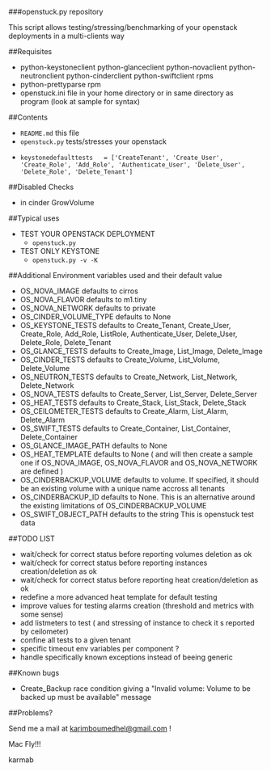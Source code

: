 ###openstuck.py repository

This script allows testing/stressing/benchmarking of your openstack deployments in a multi-clients way

##Requisites

- python-keystoneclient  python-glanceclient  python-novaclient python-neutronclient  python-cinderclient  python-swiftclient rpms
- python-prettyparse rpm
- openstuck.ini file in your home directory or in same directory as program (look at sample for syntax)

##Contents

-    `README.md` this file
-    `openstuck.py`  tests/stresses your openstack
-     keystonedefaulttests   = ['CreateTenant', 'Create_User', 'Create_Role', 'Add_Role', 'Authenticate_User', 'Delete_User', 'Delete_Role', 'Delete_Tenant']


##Disabled Checks
- in cinder GrowVolume

##Typical uses
     
-  TEST YOUR OPENSTACK DEPLOYMENT
    - `openstuck.py`
-  TEST ONLY KEYSTONE
    - `openstuck.py -v -K`

##Additional Environment variables used and their default value

- OS_NOVA_IMAGE 	 defaults to cirros 
- OS_NOVA_FLAVOR         defaults to m1.tiny
- OS_NOVA_NETWORK        defaults to private
- OS_CINDER_VOLUME_TYPE  defaults to None
- OS_KEYSTONE_TESTS      defaults to Create_Tenant, Create_User, Create_Role, Add_Role, ListRole, Authenticate_User, Delete_User, Delete_Role, Delete_Tenant
- OS_GLANCE_TESTS        defaults to Create_Image, List_Image, Delete_Image
- OS_CINDER_TESTS        defaults to Create_Volume, List_Volume, Delete_Volume
- OS_NEUTRON_TESTS       defaults to Create_Network, List_Network, Delete_Network
- OS_NOVA_TESTS          defaults to Create_Server, List_Server, Delete_Server
- OS_HEAT_TESTS          defaults to Create_Stack, List_Stack, Delete_Stack
- OS_CEILOMETER_TESTS    defaults to Create_Alarm, List_Alarm, Delete_Alarm
- OS_SWIFT_TESTS         defaults to Create_Container, List_Container, Delete_Container
- OS_GLANCE_IMAGE_PATH   defaults to None
- OS_HEAT_TEMPLATE       defaults to None ( and will then create a sample one if OS_NOVA_IMAGE, OS_NOVA_FLAVOR and OS_NOVA_NETWORK are defined )
- OS_CINDERBACKUP_VOLUME defaults to volume. If specified, it should be an existing volume with a unique name accross all tenants
- OS_CINDERBACKUP_ID     defaults to None. This is an alternative around the existing limitations of OS_CINDERBACKUP_VOLUME
- OS_SWIFT_OBJECT_PATH	 defaults to the string  This is openstuck test data

##TODO LIST 

- wait/check for correct status before reporting volumes deletion as ok 
- wait/check for correct status before reporting instances creation/deletion as ok 
- wait/check for correct status before reporting heat creation/deletion as ok 
- redefine a more advanced heat template for default testing
- improve values for testing alarms creation (threshold and metrics with some sense)
- add listmeters to test ( and stressing of instance to check it s reported by ceilometer)
- confine all tests to a given tenant
- specific timeout env variables per component ?
- handle specifically known exceptions instead of beeing generic

##Known bugs
- Create_Backup race condition giving a "Invalid volume: Volume to be backed up must be available" message




##Problems?

Send me a mail at [karimboumedhel@gmail.com](mailto:karimboumedhel@gmail.com) !

Mac Fly!!!

karmab
